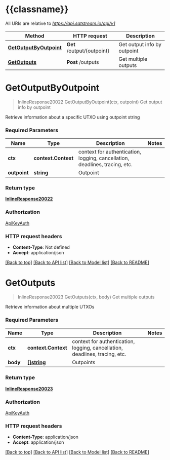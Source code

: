 # {{classname}}

All URIs are relative to *https://api.satstream.io/api/v1*

Method | HTTP request | Description
------------- | ------------- | -------------
[**GetOutputByOutpoint**](OutputsApi.md#GetOutputByOutpoint) | **Get** /output/{outpoint} | Get output info by outpoint
[**GetOutputs**](OutputsApi.md#GetOutputs) | **Post** /outputs | Get multiple outputs

# **GetOutputByOutpoint**
> InlineResponse20022 GetOutputByOutpoint(ctx, outpoint)
Get output info by outpoint

Retrieve information about a specific UTXO using outpoint string

### Required Parameters

Name | Type | Description  | Notes
------------- | ------------- | ------------- | -------------
 **ctx** | **context.Context** | context for authentication, logging, cancellation, deadlines, tracing, etc.
  **outpoint** | **string**| Outpoint | 

### Return type

[**InlineResponse20022**](inline_response_200_22.md)

### Authorization

[ApiKeyAuth](../README.md#ApiKeyAuth)

### HTTP request headers

 - **Content-Type**: Not defined
 - **Accept**: application/json

[[Back to top]](#) [[Back to API list]](../README.md#documentation-for-api-endpoints) [[Back to Model list]](../README.md#documentation-for-models) [[Back to README]](../README.md)

# **GetOutputs**
> InlineResponse20023 GetOutputs(ctx, body)
Get multiple outputs

Retrieve information about multiple UTXOs

### Required Parameters

Name | Type | Description  | Notes
------------- | ------------- | ------------- | -------------
 **ctx** | **context.Context** | context for authentication, logging, cancellation, deadlines, tracing, etc.
  **body** | [**[]string**](string.md)| Outpoints | 

### Return type

[**InlineResponse20023**](inline_response_200_23.md)

### Authorization

[ApiKeyAuth](../README.md#ApiKeyAuth)

### HTTP request headers

 - **Content-Type**: application/json
 - **Accept**: application/json

[[Back to top]](#) [[Back to API list]](../README.md#documentation-for-api-endpoints) [[Back to Model list]](../README.md#documentation-for-models) [[Back to README]](../README.md)


